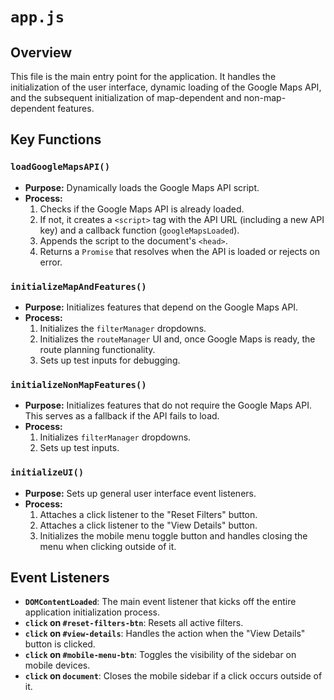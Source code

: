 # `app.js`

## Overview

This file is the main entry point for the application. It handles the initialization of the user interface, dynamic loading of the Google Maps API, and the subsequent initialization of map-dependent and non-map-dependent features.

## Key Functions

### `loadGoogleMapsAPI()`

-   **Purpose:** Dynamically loads the Google Maps API script.
-   **Process:**
    1.  Checks if the Google Maps API is already loaded.
    2.  If not, it creates a `<script>` tag with the API URL (including a new API key) and a callback function (`googleMapsLoaded`).
    3.  Appends the script to the document's `<head>`.
    4.  Returns a `Promise` that resolves when the API is loaded or rejects on error.

### `initializeMapAndFeatures()`

-   **Purpose:** Initializes features that depend on the Google Maps API.
-   **Process:**
    1.  Initializes the `filterManager` dropdowns.
    2.  Initializes the `routeManager` UI and, once Google Maps is ready, the route planning functionality.
    3.  Sets up test inputs for debugging.

### `initializeNonMapFeatures()`

-   **Purpose:** Initializes features that do not require the Google Maps API. This serves as a fallback if the API fails to load.
-   **Process:**
    1.  Initializes `filterManager` dropdowns.
    2.  Sets up test inputs.

### `initializeUI()`

-   **Purpose:** Sets up general user interface event listeners.
-   **Process:**
    1.  Attaches a click listener to the "Reset Filters" button.
    2.  Attaches a click listener to the "View Details" button.
    3.  Initializes the mobile menu toggle button and handles closing the menu when clicking outside of it.

## Event Listeners

-   **`DOMContentLoaded`**: The main event listener that kicks off the entire application initialization process.
-   **`click` on `#reset-filters-btn`**: Resets all active filters.
-   **`click` on `#view-details`**: Handles the action when the "View Details" button is clicked.
-   **`click` on `#mobile-menu-btn`**: Toggles the visibility of the sidebar on mobile devices.
-   **`click` on `document`**: Closes the mobile sidebar if a click occurs outside of it.